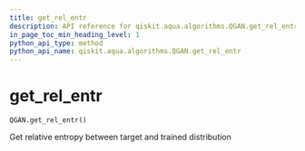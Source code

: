 ```yaml
---
title: get_rel_entr
description: API reference for qiskit.aqua.algorithms.QGAN.get_rel_entr
in_page_toc_min_heading_level: 1
python_api_type: method
python_api_name: qiskit.aqua.algorithms.QGAN.get_rel_entr
---
```


# get\_rel\_entr

<span id="qiskit.aqua.algorithms.QGAN.get_rel_entr" />

`QGAN.get_rel_entr()`

Get relative entropy between target and trained distribution

